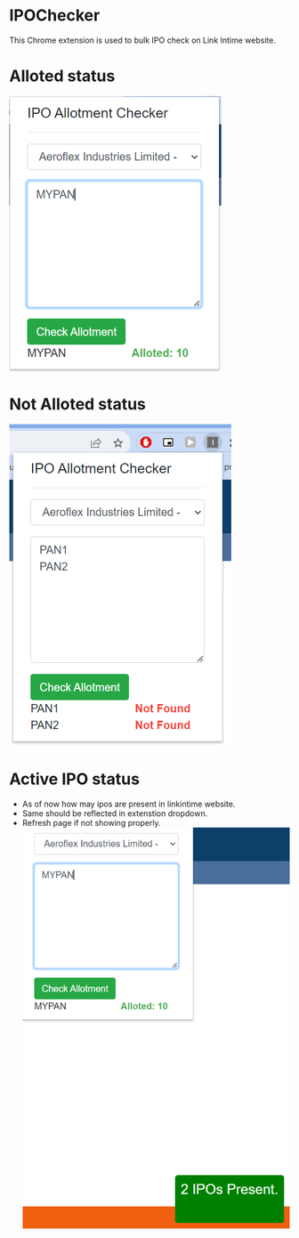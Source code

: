 # IPOChecker
This Chrome extension is used to bulk IPO check on Link Intime website.
# Alloted status
![Alloted Check](images/alloted.PNG)
# Not Alloted status
![Not Alloted Check](images/not-applied.PNG)
# Active IPO status
- As of now how may ipos are present in linkintime website.
- Same should be reflected in extenstion dropdown.
- Refresh page if not showing properly.
![Status Check](images/status.PNG)
